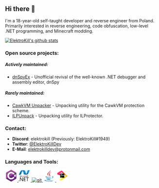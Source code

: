 ## Hi there 👋

I'm a 18-year-old self-taught developer and reverse engineer from Poland. Primarily interested in reverse engineering, code obfuscation, low-level .NET programming, and Minecraft modding.

[![ElektroKill's github stats](https://github-readme-stats.vercel.app/api?username=ElektroKill&show_icons=true&theme=tokyonight)](https://github.com/anuraghazra/github-readme-stats)

### Open source projects:
##### Actively maintained:
- [dnSpyEx](https://github.com/dnSpyEx/dnSpy) - Unofficial revival of the well-known .NET debugger and assembly editor, dnSpy 
##### Rarely maintained:
- [CawkVM Unpacker](https://github.com/ElektroKill/CawkVM-Unpacker) - Unpacking utility for the CawkVM protection scheme.
- [ILPUnpack](https://github.com/ElektroKill/ILPUnpack) - Unpacking utility for ILProtector.

### Contact:
- **Discord**: elektrokill (Previously: ElektroKill#1949)
- **Twitter**: [@ElektroKillDev](https://twitter.com/ElektroKillDev)
- **E-Mail**: [elektrokilldev@protonmail.com](mailto:elektrokilldev@protonmail.com)

### Languages and Tools:
<a href="https://docs.microsoft.com/dotnet/csharp/" target="_blank"> 
<img src="https://raw.githubusercontent.com/devicons/devicon/master/icons/csharp/csharp-original.svg" alt="csharp" width="40" height="40"/> 
</a> 
<a href="https://dotnet.microsoft.com/" target="_blank"> 
<img src="https://raw.githubusercontent.com/devicons/devicon/master/icons/dot-net/dot-net-original-wordmark.svg" alt="dotnet" width="40" height="40"/> 
</a> 
<a href="https://git-scm.com/" target="_blank"> 
<img src="https://www.vectorlogo.zone/logos/git-scm/git-scm-icon.svg" alt="git" width="40" height="40"/> 
</a> 
<a href="https://www.java.com" target="_blank"> 
<img src="https://raw.githubusercontent.com/devicons/devicon/master/icons/java/java-original.svg" alt="java" width="40" height="40"/> 
</a> 
<a href="https://www.jetbrains.com" target="_blank"> 
<img src="https://raw.githubusercontent.com/devicons/devicon/master/icons/jetbrains/jetbrains-original.svg" alt="java" width="40" height="40"/> 
</a> 
